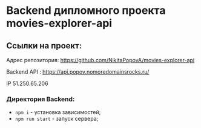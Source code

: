 # Backend дипломного проекта movies-explorer-api

## Ссылки на проект:

Адрес репозитория: https://github.com/NikitaPopovA/movies-explorer-api

Backend API : https://api.popov.nomoredomainsrocks.ru/

IP 51.250.65.206

### Директория Backend:
* `npm i` - установка зависимостей;
* `npm run start` - запуск сервера;
